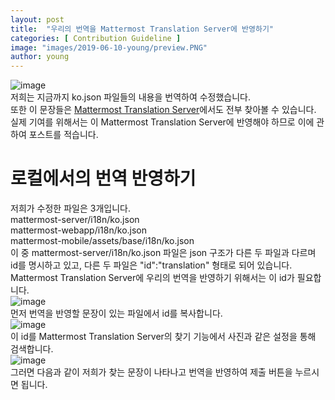 ```yaml
---
layout: post
title:  "우리의 번역을 Mattermost Translation Server에 반영하기"
categories: [ Contribution Guideline ]
image: "images/2019-06-10-young/preview.PNG"
author: young
---
```


![image](/2019-1-OSS-L4/images/2019-06-10-young/1.PNG)  
저희는 지금까지 ko.json 파일들의 내용을 번역하여 수정했습니다.  
또한 이 문장들은 [Mattermost Translation Server](https://translate.mattermost.com/ko/)에서도 전부 찾아볼 수 있습니다.  
실제 기여를 위해서는 이 Mattermost Translation Server에 반영해야 하므로 이에 관하여 포스트를 적습니다.  

# 로컬에서의 번역 반영하기
저희가 수정한 파일은 3개입니다.  
mattermost-server/i18n/ko.json  
mattermost-webapp/i18n/ko.json  
mattermost-mobile/assets/base/i18n/ko.json  
이 중 mattermost-server/i18n/ko.json 파일은 json 구조가 다른 두 파일과 다르며 id를 명시하고 있고, 다른 두 파일은 "id":"translation" 형태로 되어 있습니다.  
Mattermost Translation Server에 우리의 번역을 반영하기 위해서는 이 id가 필요합니다.  
![image](/2019-1-OSS-L4/images/2019-06-10-young/2.PNG)  
먼저 번역을 반영할 문장이 있는 파일에서 id를 복사합니다.  
![image](/2019-1-OSS-L4/images/2019-06-10-young/3.PNG)  
이 id를 Mattermost Translation Server의 찾기 기능에서 사진과 같은 설정을 통해 검색합니다.  
![image](/2019-1-OSS-L4/images/2019-06-10-young/3.PNG)  
그러면 다음과 같이 저희가 찾는 문장이 나타나고 번역을 반영하여 제출 버튼을 누르시면 됩니다.  